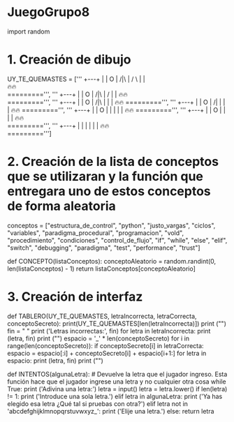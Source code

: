 # JuegoGrupo8

import random

# 1. Creación de dibujo



UY_TE_QUEMASTES = ['''
      +---+
      |   |
      O   |
     /|\  |
     / \  |
          |   
    🔥🔥       
    =========''', '''
      +---+
      |   |
      O   |
     /|\  |
     /    |
          |
    🔥🔥           
    =========''', '''
      +---+
      |   |
      O   |
     /|\  |
          |
          |
    🔥🔥
    =========''', '''
      +---+
      |   |
      O   |
     /|   |
          |
          |
    🔥🔥
    =========''', '''
      +---+
      |   |
      O   |
      |   |
          |
          |
     🔥🔥
    =========''', '''
      +---+
      |   |
      O   |
          |
          |
          |
     🔥🔥             
    =========''', '''
      +---+
      |   |
          |
          |
          |
          |
     🔥🔥              
    =========''']

# 2. Creación de la lista de conceptos que se utilizaran y la función que entregara uno de estos conceptos de forma aleatoria

conceptos = ["estructura_de_control", "python", "justo_vargas", "ciclos", "variables", "paradigma_procedural", "programacion", "vold", "procedimiento", "condiciones", "control_de_flujo", "if", "while", "else", "elif", "switch", "debugging", "paradigma", "test", "performance", "trust"]


def CONCEPTO(listaConceptos):
    conceptoAleatorio = random.randint(0, len(listaConceptos) - 1)
    return listaConceptos[conceptoAleatorio]

# 3. Creación de interfaz
 
def TABLERO(UY_TE_QUEMASTES, letraIncorrecta,   letraCorrecta, conceptoSecreto):
    print(UY_TE_QUEMASTES[len(letraIncorrecta)])
    print ("")
    fin = " "
    print ('Letras incorrectas:', fin)
    for letra in letraIncorrecta:
        print (letra, fin)
    print ("")
    espacio = '_' * len(conceptoSecreto)
    for i in range(len(conceptoSecreto)): 
        if conceptoSecreto[i] in letraCorrecta:
            espacio = espacio[:i] + conceptoSecreto[i] + espacio[i+1:]
    for letra in espacio: 
        print (letra, fin)
    print ("")
  
def INTENTOS(algunaLetra):
    # Devuelve la letra que el jugador ingreso. Esta función hace que el jugador ingrese una letra y no cualquier otra cosa
    while True:
        print ('Adivina una letra:')
        letra = input()
        letra = letra.lower()
        if len(letra) != 1:
            print ('Introduce una sola letra.') 
        elif letra in algunaLetra:
            print ('Ya has elegido esa letra ¿Qué tal si pruebas con otra?')
        elif letra not in 'abcdefghijklmnopqrstuvwxyz_':
            print ('Elije una letra.')
        else:
            return letra
